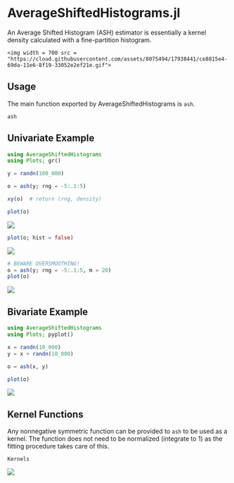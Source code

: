# AverageShiftedHistograms.jl


An Average Shifted Histogram (ASH) estimator is essentially a kernel density calculated
with a fine-partition histogram.

```@raw html
<img width = 700 src = "https://cloud.githubusercontent.com/assets/8075494/17938441/ce8815e4-69da-11e6-8f19-33052e2ef21e.gif">
```


## Usage

The main function exported by AverageShiftedHistograms is `ash`.

```@docs
ash
```

## Univariate Example
```julia
using AverageShiftedHistograms
using Plots; gr()

y = randn(100_000)

o = ash(y; rng = -5:.1:5)

xy(o)  # return (rng, density)

plot(o)
```
![](https://cloud.githubusercontent.com/assets/8075494/17912630/9267e1c0-6949-11e6-92d8-c2d93f96707b.png)

```julia
plot(o; hist = false)
```

![](https://user-images.githubusercontent.com/8075494/30670071-1fafb288-9e1e-11e7-81d2-e93be96209c8.png)

```julia
# BEWARE OVERSMOOTHING!
o = ash(y; rng = -5:.1:5, m = 20)
plot(o)
```
![](https://cloud.githubusercontent.com/assets/8075494/17917468/bfd17c2a-6971-11e6-9ffd-93baee75f5a7.png)


## Bivariate Example
```julia
using AverageShiftedHistograms
using Plots; pyplot()

x = randn(10_000)
y = x + randn(10_000)

o = ash(x, y)

plot(o)
```

![](https://cloud.githubusercontent.com/assets/8075494/17917725/df56f456-6973-11e6-9347-abc82e262a82.png)

## Kernel Functions

Any nonnegative symmetric function can be provided to `ash` to be used as a kernel.  The function does not need to be normalized (integrate to 1) as the fitting procedure takes care of this.

```@docs
Kernels
```


![](https://user-images.githubusercontent.com/8075494/30523575-acd48de2-9bb1-11e7-8f0f-3ce2ab09c713.png)
